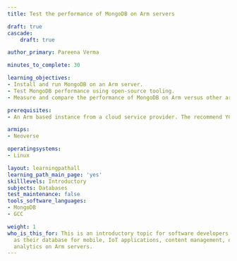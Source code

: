 ```yaml
---
title: Test the performance of MongoDB on Arm servers

draft: true
cascade:
    draft: true

author_primary: Pareena Verma

minutes_to_complete: 30

learning_objectives:
- Install and run MongoDB on an Arm server.
- Test MongoDB performance using open-source tooling.
- Measure and compare the performance of MongoDB on Arm versus other architectures with Yahoo Cloud Serving Benchmark (YCSB). 

prerequisites:
- An Arm based instance from a cloud service provider. The recommend YCSB configuration requires a cluster of 3 Arm servers.

armips:
- Neoverse

operatingsystems:
- Linux

layout: learningpathall
learning_path_main_page: 'yes'
skilllevels: Introductory
subjects: Databases
test_maintenance: false
tools_software_languages:
- MongoDB
- GCC

weight: 1
who_is_this_for: This is an introductory topic for software developers using MongoDB
  as their database for mobile, IoT applications, content management, or real-time
  analytics on Arm servers.
---
```

